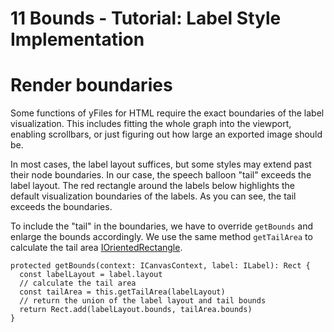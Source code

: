 <!--
 //////////////////////////////////////////////////////////////////////////////
 // @license
 // This file is part of yFiles for HTML 2.6.
 // Use is subject to license terms.
 //
 // Copyright (c) 2000-2023 by yWorks GmbH, Vor dem Kreuzberg 28,
 // 72070 Tuebingen, Germany. All rights reserved.
 //
 //////////////////////////////////////////////////////////////////////////////
-->
# 11 Bounds - Tutorial: Label Style Implementation

# Render boundaries

Some functions of yFiles for HTML require the exact boundaries of the label visualization. This includes fitting the whole graph into the viewport, enabling scrollbars, or just figuring out how large an exported image should be.

In most cases, the label layout suffices, but some styles may extend past their node boundaries. In our case, the speech balloon "tail" exceeds the label layout. The red rectangle around the labels below highlights the default visualization boundaries of the labels. As you can see, the tail exceeds the boundaries.

To include the "tail" in the boundaries, we have to override `getBounds` and enlarge the bounds accordingly. We use the same method `getTailArea` to calculate the tail area [IOrientedRectangle](https://docs.yworks.com/yfileshtml/#/api/IOrientedRectangle).

```
protected getBounds(context: ICanvasContext, label: ILabel): Rect {
  const labelLayout = label.layout
  // calculate the tail area
  const tailArea = this.getTailArea(labelLayout)
  // return the union of the label layout and tail bounds
  return Rect.add(labelLayout.bounds, tailArea.bounds)
}
```
